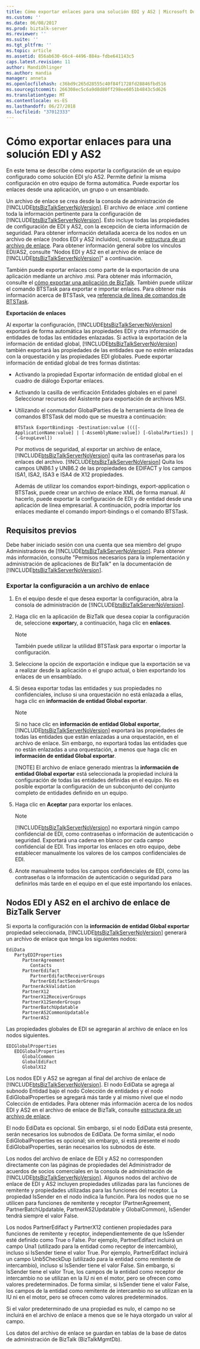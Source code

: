 ```yaml
---
title: Cómo exportar enlaces para una solución EDI y AS2 | Microsoft Docs
ms.custom: ''
ms.date: 06/08/2017
ms.prod: biztalk-server
ms.reviewer: ''
ms.suite: ''
ms.tgt_pltfrm: ''
ms.topic: article
ms.assetid: 856ab630-66c4-4496-884a-fdbe641143c5
caps.latest.revision: 11
author: MandiOhlinger
ms.author: mandia
manager: anneta
ms.openlocfilehash: c36bd9c265d28555c40f84f1728fd28846fbd516
ms.sourcegitcommit: 266308ec5c6a9d8d80ff298ee6051b4843c5d626
ms.translationtype: MT
ms.contentlocale: es-ES
ms.lasthandoff: 06/27/2018
ms.locfileid: "37012333"
---
```

# <a name="how-to-export-bindings-for-an-edi-as2-solution"></a>Cómo exportar enlaces para una solución EDI y AS2
En este tema se describe cómo exportar la configuración de un equipo configurado como solución EDI y/o AS2. Permite definir la misma configuración en otro equipo de forma automática. Puede exportar los enlaces desde una aplicación, un grupo o un ensamblado.  
  
 Un archivo de enlace se crea desde la consola de administración de [!INCLUDE[btsBizTalkServerNoVersion](../includes/btsbiztalkservernoversion-md.md)]. El archivo de enlace .xml contiene toda la información pertinente para la configuración de [!INCLUDE[btsBizTalkServerNoVersion](../includes/btsbiztalkservernoversion-md.md)]. Esto incluye todas las propiedades de configuración de EDI y AS2, con la excepción de cierta información de seguridad. Para obtener información detallada acerca de los nodos en un archivo de enlace (nodos EDI y AS2 incluidos), consulte [estructura de un archivo de enlace](../core/structure-of-a-binding-file.md). Para obtener información general sobre los vínculos EDI/AS2, consulte "Nodos EDI y AS2 en el archivo de enlace de [!INCLUDE[btsBizTalkServerNoVersion](../includes/btsbiztalkservernoversion-md.md)]" a continuación.  
  
 También puede exportar enlaces como parte de la exportación de una aplicación mediante un archivo .msi. Para obtener más información, consulte el [cómo exportar una aplicación de BizTalk](../core/how-to-export-a-biztalk-application.md). También puede utilizar el comando BTSTask para exportar e importar enlaces. Para obtener más información acerca de BTSTask, vea [referencia de línea de comandos de BTSTask](../core/btstask-command-line-reference.md).  
  
 **Exportación de enlaces**  
  
 Al exportar la configuración, [!INCLUDE[btsBizTalkServerNoVersion](../includes/btsbiztalkservernoversion-md.md)] exportará de forma automática las propiedades EDI y otra información de entidades de todas las entidades enlazadas. Si activa la exportación de la información de entidad global, [!INCLUDE[btsBizTalkServerNoVersion](../includes/btsbiztalkservernoversion-md.md)] también exportará las propiedades de las entidades que no estén enlazadas con la orquestación y las propiedades EDI globales. Puede exportar información de entidad global de tres formas distintas:  
  
- Activando la propiedad Exportar información de entidad global en el cuadro de diálogo Exportar enlaces.  
  
- Activando la casilla de verificación Entidades globales en el panel Seleccionar recursos del Asistente para exportación de archivos MSI.  
  
- Utilizando el conmutador GlobalParties de la herramienta de línea de comandos BTSTask del modo que se muestra a continuación:  
  
  ```  
  BTSTask ExportBindings -Destination:value ((([-ApplicationName:value] | [-AssemblyName:value]) [-GlobalParties]) | [-GroupLevel])  
  ```  
  
  Por motivos de seguridad, al exportar un archivo de enlace, [!INCLUDE[btsBizTalkServerNoVersion](../includes/btsbiztalkservernoversion-md.md)] quita las contraseñas para los enlaces del archivo. [!INCLUDE[btsBizTalkServerNoVersion](../includes/btsbiztalkservernoversion-md.md)] Quita los campos UNB6.1 y UNB6.2 de las propiedades de EDIFACT y los campos ISA1, ISA2, ISA3 e ISA4 de X12 propiedades.  
  
  Además de utilizar los comandos export-bindings, export-application o BTSTask, puede crear un archivo de enlace XML de forma manual. Al hacerlo, puede exportar la configuración de EDI y de entidad desde una aplicación de línea empresarial. A continuación, podría importar los enlaces mediante el comando import-bindings o el comando BTSTask.  
  
## <a name="prerequisites"></a>Requisitos previos  
 Debe haber iniciado sesión con una cuenta que sea miembro del grupo Administradores de [!INCLUDE[btsBizTalkServerNoVersion](../includes/btsbiztalkservernoversion-md.md)]. Para obtener más información, consulte "Permisos necesarios para la implementación y administración de aplicaciones de BizTalk" en la documentación de [!INCLUDE[btsBizTalkServerNoVersion](../includes/btsbiztalkservernoversion-md.md)].  
  
### <a name="exporting-the-configuration-into-a-binding-file"></a>Exportar la configuración a un archivo de enlace  
  
1. En el equipo desde el que desea exportar la configuración, abra la consola de administración de [!INCLUDE[btsBizTalkServerNoVersion](../includes/btsbiztalkservernoversion-md.md)].  
  
2. Haga clic en la aplicación de BizTalk que desea copiar la configuración de, seleccione **exportar**y, a continuación, haga clic en **enlaces**.  
  
   > [!NOTE]
   >  También puede utilizar la utilidad BTSTask para exportar o importar la configuración.  
  
3. Seleccione la opción de exportación e indique que la exportación se va a realizar desde la aplicación o el grupo actual, o bien exportando los enlaces de un ensamblado.  
  
4. Si desea exportar todas las entidades y sus propiedades no confidenciales, incluso si una orquestación no está enlazada a ellas, haga clic en **información de entidad Global exportar**.  
  
   > [!NOTE]
   >  Si no hace clic en **información de entidad Global exportar**, [!INCLUDE[btsBizTalkServerNoVersion](../includes/btsbiztalkservernoversion-md.md)] exportará las propiedades de todas las entidades que están enlazadas a una orquestación, en el archivo de enlace. Sin embargo, no exportará todas las entidades que no están enlazadas a una orquestación, a menos que haga clic en **información de entidad Global exportar**.  
   > 
   > [!NOTE]
   >  El archivo de enlace generado mientras la **información de entidad Global exportar** está seleccionada la propiedad incluirá la configuración de todas las entidades definidas en el equipo. No es posible exportar la configuración de un subconjunto del conjunto completo de entidades definido en un equipo.  
  
5. Haga clic en **Aceptar** para exportar los enlaces.  
  
   > [!NOTE]
   >  [!INCLUDE[btsBizTalkServerNoVersion](../includes/btsbiztalkservernoversion-md.md)] no exportará ningún campo confidencial de EDI, como contraseñas o información de autenticación o seguridad. Exportará una cadena en blanco por cada campo confidencial de EDI. Tras importar los enlaces en otro equipo, debe establecer manualmente los valores de los campos confidenciales de EDI.  
  
6. Anote manualmente todos los campos confidenciales de EDI, como las contraseñas o la información de autenticación o seguridad para definirlos más tarde en el equipo en el que esté importando los enlaces.  
  
## <a name="edi-and-as2-nodes-in-the-biztalk-server-binding-file"></a>Nodos EDI y AS2 en el archivo de enlace de BizTalk Server  
 Si exporta la configuración con la **información de entidad Global exportar** propiedad seleccionada, [!INCLUDE[btsBizTalkServerNoVersion](../includes/btsbiztalkservernoversion-md.md)] generará un archivo de enlace que tenga los siguientes nodos:  
  
```  
EdiData  
   PartyEDIProperties  
      PartnerAgreement  
         Contacts  
      PartnerEdifact  
         PartnerEdifactReceiverGroups  
         PartnerEdifactSenderGroups  
      PartnerAckValidation  
      PartnerX12  
      PartnerX12ReceiverGroups  
      PartnerX12SenderGroups  
      PartnerBatchUpdatable  
      PartnerAS2CommonUpdatable  
      PartnerAS2  
```  
  
 Las propiedades globales de EDI se agregarán al archivo de enlace en los nodos siguientes.  
  
```  
EDIGlobalProperties  
   EDIGlobalProperties  
      GlobalCommon  
      GlobalEdiFact  
      GlobalX12  
```  
  
 Los nodos EDI y AS2 se agregan al final del archivo de enlace de [!INCLUDE[btsBizTalkServerNoVersion](../includes/btsbiztalkservernoversion-md.md)]. El nodo EdiData se agrega al subnodo Entidad bajo el nodo Colección de entidades y el nodo EdiGlobalProperties se agregará más tarde y al mismo nivel que el nodo Colección de entidades. Para obtener más información acerca de los nodos EDI y AS2 en el archivo de enlace de BizTalk, consulte [estructura de un archivo de enlace](../core/structure-of-a-binding-file.md).  
  
 El nodo EdiData es opcional. Sin embargo, si el nodo EdiData está presente, serán necesarios los subnodos de EdiData. De forma similar, el nodo EdiGlobalProperties es opcional; sin embargo, si está presente el nodo EdiGlobalProperties, serán necesarios los subnodos de éste.  
  
 Los nodos del archivo de enlace de EDI y AS2 no corresponden directamente con las páginas de propiedades del Administrador de acuerdos de socios comerciales en la consola de administración de [!INCLUDE[btsBizTalkServerNoVersion](../includes/btsbiztalkservernoversion-md.md)]. Algunos nodos del archivo de enlace de EDI y AS2 incluyen propiedades utilizadas para las funciones de remitente y propiedades utilizadas para las funciones del receptor. La propiedad IsSender en el nodo indica la función. Para los nodos que no se utilicen para funciones de remitente y receptor (PartnerAgreement, PartnerBatchUpdatable, PartnerAS2Updatable y GlobalCommon), IsSender tendrá siempre el valor False.  
  
 Los nodos PartnerEdifact y PartnerX12 contienen propiedades para funciones de remitente y receptor, independientemente de que IsSender esté definido como True o False. Por ejemplo, PartnerEdifact incluirá un campo Una1 (utilizado para la entidad como receptor de intercambio), incluso si IsSender tiene el valor True. Por ejemplo, PartnerEdifact incluirá un campo Unb5CheckDup (utilizado para la entidad como remitente de intercambio), incluso si IsSender tiene el valor False. Sin embargo, si IsSender tiene el valor True, los campos de la entidad como receptor de intercambio no se utilizan en la IU ni en el motor, pero se ofrecen como valores predeterminados. De forma similar, si IsSender tiene el valor False, los campos de la entidad como remitente de intercambio no se utilizan en la IU ni en el motor, pero se ofrecen como valores predeterminados.  
  
 Si el valor predeterminado de una propiedad es nulo, el campo no se incluirá en el archivo de enlace a menos que se le haya otorgado un valor al campo.  
  
 Los datos del archivo de enlace se guardan en tablas de la base de datos de administración de BizTalk (BizTalkMgmtDb).